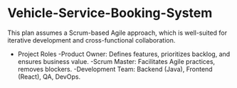 # Vehicle-Service-Booking-System
This plan assumes a Scrum-based Agile approach, which is well-suited for iterative development and cross-functional collaboration.

- Project Roles
	  -Product Owner: Defines features, prioritizes backlog, and ensures business value.
    -Scrum Master: Facilitates Agile practices, removes blockers.
    -Development Team: Backend (Java), Frontend (React), QA, DevOps.

